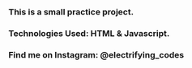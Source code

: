 ### This is a small practice project.

### Technologies Used: HTML & Javascript.

### Find me on Instagram: @electrifying_codes